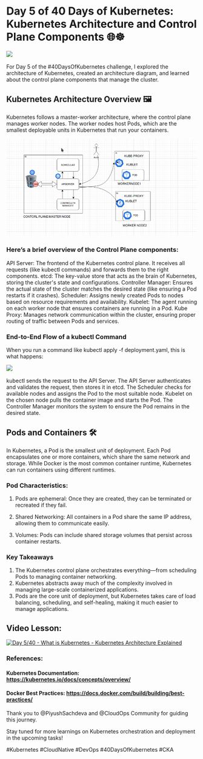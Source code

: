 # Day 5 of 40 Days of Kubernetes: Kubernetes Architecture and Control Plane Components 🌐☸️
<img src='./assets/DALL·E 2024-10-21 17.52.20 - A Kubernetes architecture diagram showing the control plane and worker nodes. The control plane should include components such as the API Server, etcd.webp'>

For Day 5 of the #40DaysOfKubernetes challenge, I explored the architecture of Kubernetes, created an architecture diagram, and learned about the control plane components that manage the cluster.

## Kubernetes Architecture Overview 🖼️

Kubernetes follows a master-worker architecture, where the control plane manages worker nodes. The worker nodes host Pods, which are the smallest deployable units in Kubernetes that run your containers.

<img src='./assets/Screenshot at 2024-10-21 20-46-00.png'>

### Here’s a brief overview of the Control Plane components:

API Server: The frontend of the Kubernetes control plane. It receives all requests (like kubectl commands) and forwards them to the right components.
etcd: The key-value store that acts as the brain of Kubernetes, storing the cluster's state and configurations.
Controller Manager: Ensures the actual state of the cluster matches the desired state (like ensuring a Pod restarts if it crashes).
Scheduler: Assigns newly created Pods to nodes based on resource requirements and availability.
Kubelet: The agent running on each worker node that ensures containers are running in a Pod.
Kube Proxy: Manages network communication within the cluster, ensuring proper routing of traffic between Pods and services.

### End-to-End Flow of a kubectl Command

When you run a command like kubectl apply -f deployment.yaml, this is what happens:

<img src='./assets/DALL·E 2024-10-21 17.50.42 - A diagram depicting the end-to-end flow of a &apos;kubectl apply&apos; command in Kubernetes. The flow should start with the user executing &apos;kubectl&apos; from the c.webp'>

kubectl sends the request to the API Server.
The API Server authenticates and validates the request, then stores it in etcd.
The Scheduler checks for available nodes and assigns the Pod to the most suitable node.
Kubelet on the chosen node pulls the container image and starts the Pod.
The Controller Manager monitors the system to ensure the Pod remains in the desired state.

## Pods and Containers 🛠️

In Kubernetes, a Pod is the smallest unit of deployment. Each Pod encapsulates one or more containers, which share the same network and storage. While Docker is the most common container runtime, Kubernetes can run containers using different runtimes.
### Pod Characteristics:

1. Pods are ephemeral: Once they are created, they can be terminated or recreated if they fail.

2. Shared Networking: All containers in a Pod share the same IP address, allowing them to communicate easily.
3. Volumes: Pods can include shared storage volumes that persist across container restarts.

### Key Takeaways
1. The Kubernetes control plane orchestrates everything—from scheduling Pods to managing container networking.
2. Kubernetes abstracts away much of the complexity involved in managing large-scale containerized applications.
3. Pods are the core unit of deployment, but Kubernetes takes care of load balancing, scheduling, and self-healing, making it much easier to manage applications.


## Video Lesson:

[![Day 5/40 - What is Kubernetes - Kubernetes Architecture Explained](https://img.youtube.com/vi/SGGkUCctL4I/sddefault.jpg)](https://youtu.be/SGGkUCctL4I)

### References:
#### Kubernetes Documentation: https://kubernetes.io/docs/concepts/overview/
#### Docker Best Practices: https://docs.docker.com/build/building/best-practices/

Thank you to @PiyushSachdeva and @CloudOps Community for guiding this journey.

Stay tuned for more learnings on Kubernetes orchestration and deployment in the upcoming tasks!

#Kubernetes #CloudNative #DevOps #40DaysOfKubernetes #CKA